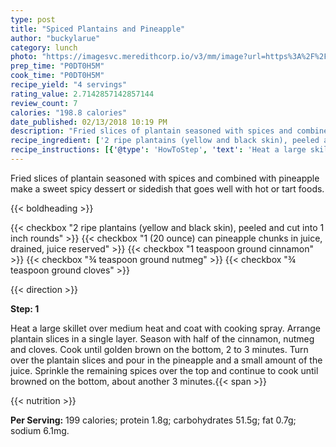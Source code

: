 ```yaml
---
type: post
title: "Spiced Plantains and Pineapple"
author: "buckylarue"
category: lunch
photo: "https://imagesvc.meredithcorp.io/v3/mm/image?url=https%3A%2F%2Fimages.media-allrecipes.com%2Fuserphotos%2F8059725.jpg"
prep_time: "P0DT0H5M"
cook_time: "P0DT0H5M"
recipe_yield: "4 servings"
rating_value: 2.7142857142857144
review_count: 7
calories: "198.8 calories"
date_published: 02/13/2018 10:19 PM
description: "Fried slices of plantain seasoned with spices and combined with pineapple make a sweet spicy dessert or sidedish that goes well with hot or tart foods."
recipe_ingredient: ['2 ripe plantains (yellow and black skin), peeled and cut into 1 inch rounds', '1 (20 ounce) can pineapple chunks in juice, drained, juice reserved', '1 teaspoon ground cinnamon', '¾ teaspoon ground nutmeg', '¾ teaspoon ground cloves']
recipe_instructions: [{'@type': 'HowToStep', 'text': 'Heat a large skillet over medium heat and coat with cooking spray. Arrange plantain slices in a single layer. Season with half of the cinnamon, nutmeg and cloves. Cook until golden brown on the bottom, 2 to 3 minutes. Turn over the plantain slices and pour in the pineapple and a small amount of the juice. Sprinkle the remaining spices over the top and continue to cook until browned on the bottom, about another 3 minutes.\n'}]
---
```


Fried slices of plantain seasoned with spices and combined with pineapple make a sweet spicy dessert or sidedish that goes well with hot or tart foods. 

{{< boldheading >}}

{{< checkbox "2  ripe plantains (yellow and black skin), peeled and cut into 1 inch rounds" >}}
{{< checkbox "1 (20 ounce) can pineapple chunks in juice, drained, juice reserved" >}}
{{< checkbox "1 teaspoon ground cinnamon" >}}
{{< checkbox "¾ teaspoon ground nutmeg" >}}
{{< checkbox "¾ teaspoon ground cloves" >}}


{{< direction >}}

**Step: 1**

Heat a large skillet over medium heat and coat with cooking spray. Arrange plantain slices in a single layer. Season with half of the cinnamon, nutmeg and cloves. Cook until golden brown on the bottom, 2 to 3 minutes. Turn over the plantain slices and pour in the pineapple and a small amount of the juice. Sprinkle the remaining spices over the top and continue to cook until browned on the bottom, about another 3 minutes.{{< span >}}

{{< nutrition >}}

**Per Serving:** 199 calories; protein 1.8g; carbohydrates 51.5g; fat 0.7g; sodium 6.1mg.